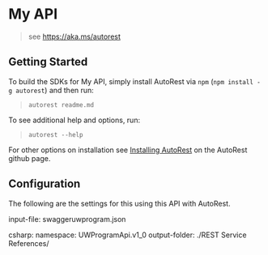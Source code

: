 ﻿# My API 
> see https://aka.ms/autorest 

## Getting Started 
To build the SDKs for My API, simply install AutoRest via `npm` (`npm install -g autorest`) and then run:
> `autorest readme.md`

To see additional help and options, run:
> `autorest --help`

For other options on installation see [Installing AutoRest](https://aka.ms/autorest/install) on the AutoRest github page.

## Configuration 
The following are the settings for this using this API with AutoRest.

input-file:	swaggeruwprogram.json

csharp:
	namespace:	UWProgramApi.v1_0
	output-folder: ./REST Service References/